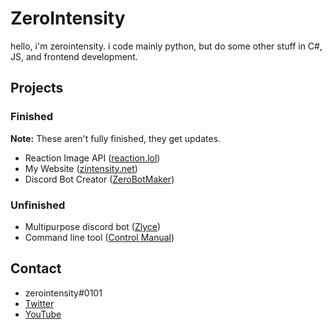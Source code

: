 # ZeroIntensity
hello, i'm zerointensity. i code mainly python, but do some other stuff in C#, JS, and frontend development. 
## Projects
### Finished
**Note:** These aren't fully finished, they get updates.
- Reaction Image API ([reaction.lol](https://reaction.lol))
- My Website ([zintensity.net](https://zintensity.net))
- Discord Bot Creator ([ZeroBotMaker](https://github.com/ZeroIntensity/ZeroBotMaker))

### Unfinished
- Multipurpose discord bot ([Zlyce](https://github.com/ZeroIntensity/Zlyce))
- Command line tool ([Control Manual](https://github.com/ZeroIntensity/ControlManual))


## Contact
- zerointensity#0101
- [Twitter](https://twitter.com/ZintensityDev)
- [YouTube](https://youtube.com/ZeroIntensity)